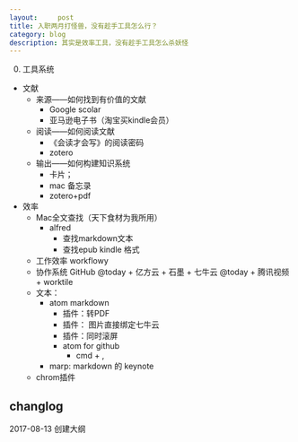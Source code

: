 ```yaml
---
layout:     post
title: 入职两月打怪兽，没有趁手工具怎么行？
category: blog
description: 其实是效率工具，没有趁手工具怎么杀妖怪
---
```

0. 工具系统

- 文献
  - 来源——如何找到有价值的文献
    - Google scolar
    - 亚马逊电子书（淘宝买kindle会员）
  - 阅读——如何阅读文献
    - 《会读才会写》的阅读密码
    - zotero
  - 输出——如何构建知识系统
    - 卡片；
    - mac 备忘录
    - zotero+pdf
- 效率
  - Mac全文查找（天下食材为我所用）
    - alfred
      - 查找markdown文本
      - 查找epub kindle 格式
  - 工作效率 workflowy
  - 协作系统 GitHub @today  + 亿方云 + 石墨 + 七牛云 @today + 腾讯视频 + worktile
  - 文本：
    - atom markdown
      - 插件：转PDF
      - 插件： 图片直接绑定七牛云
      - 插件：同时滚屏
      - atom for github
        - cmd + ,
    - marp: markdown 的 keynote
  - chrom插件

## changlog

2017-08-13 创建大纲
